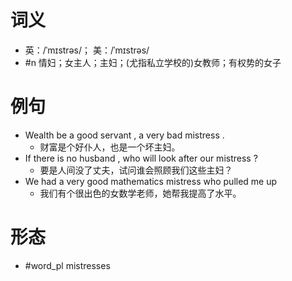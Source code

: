 # 词义
- 英：/ˈmɪstrəs/； 美：/ˈmɪstrəs/
- #n 情妇；女主人；主妇；(尤指私立学校的)女教师；有权势的女子
# 例句
- Wealth be a good servant , a very bad mistress .
	- 财富是个好仆人，也是一个坏主妇。
- If there is no husband , who will look after our mistress ?
	- 要是人间没了丈夫，试问谁会照顾我们这些主妇？
- We had a very good mathematics mistress who pulled me up
	- 我们有个很出色的女数学老师，她帮我提高了水平。
# 形态
- #word_pl mistresses
